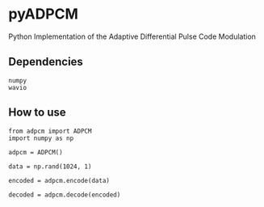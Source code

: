 # pyADPCM
Python Implementation of the Adaptive Differential Pulse Code Modulation


## Dependencies
```
numpy
wavio
```

## How to use

```
from adpcm import ADPCM
import numpy as np

adpcm = ADPCM()

data = np.rand(1024, 1)

encoded = adpcm.encode(data)

decoded = adpcm.decode(encoded)
```
